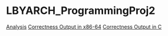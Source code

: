 # LBYARCH_ProgrammingProj2
[Analysis](mco2/mco2/Analysis.pdf)
[Correctness Output in x86-64](mco2/mco2/ASM_Kernel_Correctness_Output.png)
[Correctness Output in C](mco2/mco2/C_Kernel_Correctness_Output.png)
